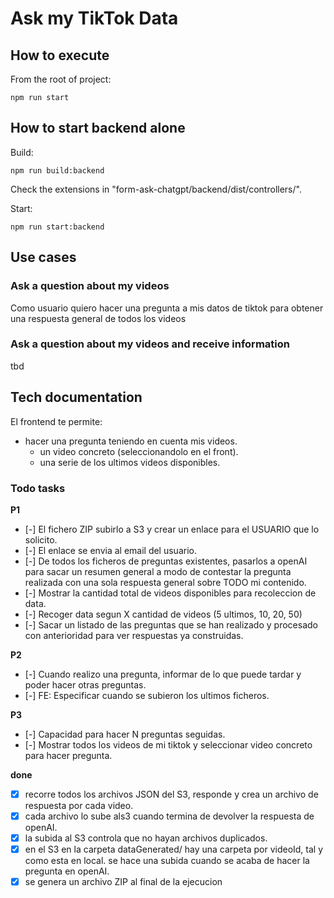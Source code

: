 # Ask my TikTok Data

## How to execute

From the root of project:
```
npm run start
```

## How to start backend alone

Build:
```
npm run build:backend
```

Check the extensions in "form-ask-chatgpt/backend/dist/controllers/".

Start:
```
npm run start:backend
```

## Use cases

### Ask a question about my videos
Como usuario 
quiero hacer una pregunta a mis datos de tiktok
para obtener una respuesta general de todos los videos

### Ask a question about my videos and receive information
tbd

## Tech documentation

El frontend te permite:
- hacer una pregunta teniendo en cuenta mis videos.
    - un video concreto (seleccionandolo en el front).
    - una serie de los ultimos videos disponibles.
    

### Todo tasks

**P1**
- [-] El fichero ZIP subirlo a S3 y crear un enlace para el USUARIO que lo solicito.
- [-] El enlace se envia al email del usuario.
- [-] De todos los ficheros de preguntas existentes, pasarlos a openAI para sacar un resumen general a modo de contestar
    la pregunta realizada con una sola respuesta general sobre TODO mi contenido.
- [-] Mostrar la cantidad total de videos disponibles para recoleccion de data.
- [-] Recoger data segun X cantidad de videos (5 ultimos, 10, 20, 50)
- [-] Sacar un listado de las preguntas que se han realizado y procesado con anterioridad para ver respuestas ya construidas.


**P2**
- [-] Cuando realizo una pregunta, informar de lo que puede tardar y poder hacer otras preguntas.
- [-] FE: Especificar cuando se subieron los ultimos ficheros.

**P3**
- [-] Capacidad para hacer N preguntas seguidas.
- [-] Mostrar todos los videos de mi tiktok y seleccionar video concreto para hacer pregunta.

**done**
- [x] recorre todos los archivos JSON del S3, responde y crea un archivo de respuesta por cada video.
- [x] cada archivo lo sube als3 cuando termina de devolver la respuesta de openAI.
- [x] la subida al S3 controla que no hayan archivos duplicados.
- [x] en el S3 en la carpeta dataGenerated/ hay una carpeta por videoId, tal y como esta en local. se hace una subida cuando se acaba de hacer la pregunta en openAI.
- [x] se genera un archivo ZIP al final de la ejecucion
